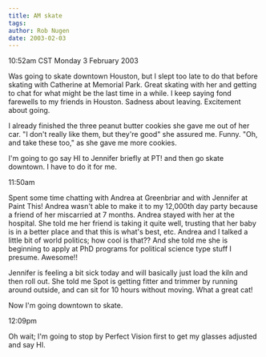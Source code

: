 ```yaml
---
title: AM skate
tags: 
author: Rob Nugen
date: 2003-02-03
---
```


<p class=date>10:52am CST Monday 3 February 2003</p>

<p>Was going to skate downtown Houston, but I slept too late to do
that before skating with Catherine at Memorial Park.  Great skating
with her and getting to chat for what might be the last time in a
while.  I keep saying fond farewells to my friends in Houston.
Sadness about leaving.  Excitement about going.</p>

<p>I already finished the three peanut butter cookies she gave me out
of her car.  "I don't really like them, but they're good" she assured
me.  Funny.  "Oh, and take these too," as she gave me more cookies.</p>

<p>I'm going to go say HI to Jennifer briefly at PT! and then go skate
downtown.  I have to do it for me.</p>

<p class=date>11:50am</p>

<p>Spent some time chatting with Andrea at Greenbriar and with
Jennifer at Paint This!  Andrea wasn't able to make it to my 12,000th
day party because a friend of her miscarried at 7 months.  Andrea
stayed with her at the hospital.  She told me her friend is taking it
quite well, trusting that her baby is in a better place and that this
is what's best, etc.  Andrea and I talked a little bit of world
politics; how cool is that??  And she told me she is beginning to
apply at PhD programs for political science type stuff I presume.
Awesome!!</p>

<p>Jennifer is feeling a bit sick today and will basically just load
the kiln and then roll out.  She told me Spot is getting fitter and
trimmer by running around outside, and can sit for 10 hours without
moving.  What a great cat!</p>

<p>Now I'm going downtown to skate.</p>

<p class=date>12:09pm</p>

<p>Oh wait; I'm going to stop by Perfect Vision first to get my
glasses adjusted and say HI.</p>
